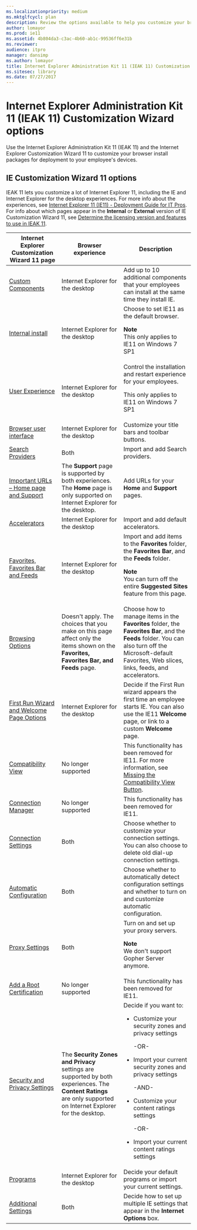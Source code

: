 ```yaml
---
ms.localizationpriority: medium
ms.mktglfcycl: plan
description: Review the options available to help you customize your browser install packages for deployment to your employee's devices.
author: lomayor
ms.prod: ie11
ms.assetid: 4b804da3-c3ac-4b60-ab1c-99536ff6e31b
ms.reviewer: 
audience: itpromanager: dansimp
ms.author: lomayor
title: Internet Explorer Administration Kit 11 (IEAK 11) Customization Wizard options (Internet Explorer Administration Kit 11 for IT Pros)
ms.sitesec: library
ms.date: 07/27/2017
---
```



# Internet Explorer Administration Kit 11 (IEAK 11) Customization Wizard options
Use the Internet Explorer Administration Kit 11 (IEAK 11) and the Internet Explorer Customization Wizard 11 to customize your browser install packages for deployment to your employee's devices.

## IE Customization Wizard 11 options
IEAK 11 lets you customize a lot of Internet Explorer 11, including the IE and Internet Explorer for the desktop experiences. For more info about the experiences, see [Internet Explorer 11 (IE11) - Deployment Guide for IT Pros](../ie11-deploy-guide/index.md). For info about which pages appear in the **Internal** or **External** version of IE Customization Wizard 11, see [Determine the licensing version and features to use in IEAK 11](licensing-version-and-features-ieak11.md).

|Internet Explorer Customization Wizard 11 page |Browser experience                  |Description                  |
|-----------------------------------------------|------------------------------------|-----------------------------|
|[Custom Components](custom-components-ieak11-wizard.md) |Internet Explorer for the desktop |Add up to 10 additional components that your employees can install at the same time they install IE. |
|[Internal install](internal-install-ieak11-wizard.md) |Internet Explorer for the desktop |Choose to set IE11 as the default browser.<p>**Note**<br>This only applies to IE11 on Windows 7 SP1 |
|[User Experience](user-experience-ieak11-wizard.md) |Internet Explorer for the desktop |Control the installation and restart experience for your employees.<p>This only applies to IE11 on Windows 7 SP1 |
|[Browser user interface](browser-ui-ieak11-wizard.md) |Internet Explorer for the desktop |Customize your title bars and toolbar buttons. |
|[Search Providers](search-providers-ieak11-wizard.md) |Both |Import and add Search providers. |
|[Important URLs – Home page and Support](important-urls-home-page-and-support-ieak11-wizard.md) |The **Support** page is supported by both experiences. The **Home** page is only supported on Internet Explorer for the desktop. |Add URLs for your **Home** and **Support** pages. |
|[Accelerators](accelerators-ieak11-wizard.md) |Internet Explorer for the desktop |Import and add default accelerators. |
|[Favorites, Favorites Bar and Feeds](favorites-favoritesbar-and-feeds-ieak11-wizard.md) |Internet Explorer for the desktop |Import and add items to the **Favorites** folder, the **Favorites Bar**, and the **Feeds** folder.<p>**Note**<br>You can turn off the entire **Suggested Sites** feature from this page. |
|[Browsing Options](browsing-options-ieak11-wizard.md) |Doesn't apply. The choices that you make on this page affect only the items shown on the **Favorites, Favorites Bar, and Feeds** page. |Choose how to manage items in the **Favorites** folder, the **Favorites Bar**, and the **Feeds** folder. You can also turn off the Microsoft-default Favorites, Web slices, links, feeds, and accelerators. |
|[First Run Wizard and Welcome Page Options](first-run-and-welcome-page-ieak11-wizard.md) |Internet Explorer for the desktop |Decide if the First Run wizard appears the first time an employee starts IE. You can also use the IE11 **Welcome** page, or link to a custom **Welcome** page. |
|[Compatibility View](compat-view-ieak11-wizard.md) |No longer supported |This functionality has been removed for IE11. For more information, see [Missing the Compatibility View Button](../ie11-deploy-guide/missing-the-compatibility-view-button.md). |
|[Connection Manager](connection-mgr-ieak11-wizard.md) |No longer supported |This functionality has been removed for IE11. |
|[Connection Settings](connection-settings-ieak11-wizard.md) |Both |Choose whether to customize your connection settings. You can also choose to delete old dial-up connection settings. |
|[Automatic Configuration](auto-config-ieak11-wizard.md) |Both |Choose whether to automatically detect configuration settings and whether to turn on and customize automatic configuration. |
|[Proxy Settings](proxy-settings-ieak11-wizard.md) |Both |Turn on and set up your proxy servers.<p>**Note**<br>We don't support Gopher Server anymore. |
|[Add a Root Certification](add-root-certificate-ieak11-wizard.md) |No longer supported |This functionality has been removed for IE11. |
|[Security and Privacy Settings](security-and-privacy-settings-ieak11-wizard.md) |The **Security Zones and Privacy** settings are supported by both experiences. The **Content Ratings** are only supported on Internet Explorer for the desktop. |Decide if you want to:<ul><li>Customize your security zones and privacy settings</li><p>-OR-<p><li>Import your current security zones and privacy settings</li><p>-AND-<p><li>Customize your content ratings settings</li><p>-OR-<p><li>Import your current content ratings settings</li></ul> |
|[Programs](programs-ieak11-wizard.md) |Internet Explorer for the desktop |Decide your default programs or import your current settings. |
|[Additional Settings](additional-settings-ieak11-wizard.md) |Both |Decide how to set up multiple IE settings that appear in the **Internet Options** box. |

